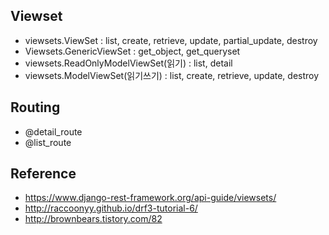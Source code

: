 

## Viewset
- viewsets.ViewSet : list, create, retrieve, update, partial_update, destroy
- Viewsets.GenericViewSet : get_object, get_queryset
- viewsets.ReadOnlyModelViewSet(읽기) : list, detail
- viewsets.ModelViewSet(읽기쓰기) : list, create, retrieve, update, destroy


## Routing
- @detail_route
- @list_route



## Reference
- https://www.django-rest-framework.org/api-guide/viewsets/
- http://raccoonyy.github.io/drf3-tutorial-6/
- http://brownbears.tistory.com/82
